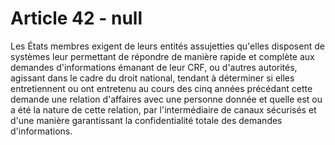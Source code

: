 # Article 42 - null


Les États membres exigent de leurs entités assujetties qu'elles disposent de systèmes leur permettant de répondre de manière rapide et complète aux demandes d'informations émanant de leur CRF, ou d'autres autorités, agissant dans le cadre du droit national, tendant à déterminer si elles entretiennent ou ont entretenu au cours des cinq années précédant cette demande une relation d'affaires avec une personne donnée et quelle est ou a été la nature de cette relation, par l'intermédiaire de canaux sécurisés et d'une manière garantissant la confidentialité totale des demandes d'informations.
